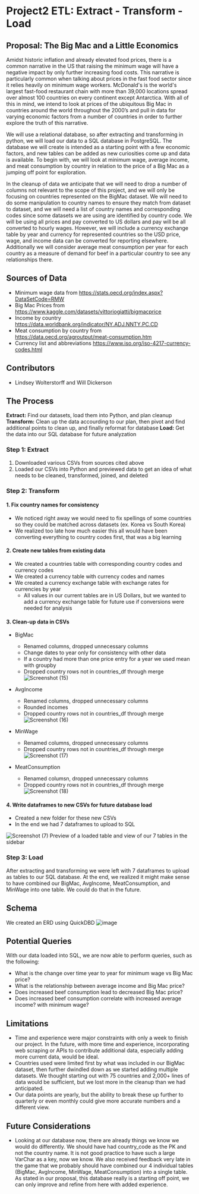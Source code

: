 # Project2 ETL: Extract - Transform - Load

## Proposal: The Big Mac and a Little Economics

Amidst historic inflation and already elevated food prices, there is a common narrative in the US  that raising the minimum wage will have a negative impact by only further increasing food costs. This narrative is particularly common when talking about prices in the fast food sector since it relies heavily on minimum wage workers. McDonald's is the world's largest fast-food restaurant chain with more than 39,000 locations spread over almost 100 countries on every continent except Antarctica. With all of this in mind, we intend to look at prices of the ubiquitous Big Mac in countries around the world throughout the 2000’s and pull in data for varying economic factors from a number of countries in order to further explore the truth of this narrative. 

We will use a relational database, so after extracting and transforming in python, we will load our data to a SQL database in PostgreSQL. The database we will create is intended as a starting point with a few economic factors, and new tables can be added as new curiosities come up and data is available. To begin with, we will look at minimum wage, average income, and meat consumption by country in relation to the price of a Big Mac as a jumping off point for exploration.

In the cleanup of data we anticipate that we will need to drop a number of columns not relevant to the scope of this project, and we will only be focusing on countries represented on the BigMac dataset. We will need to do some manipulation to country names to ensure they match from dataset to dataset, and we will need a list of country names and corresponding codes since some datasets we are using are identified by country code. We will be using all prices and pay converted to US dollars and pay will be all converted to hourly wages. However, we will include a currency exchange table by year and currency for represented countries so the USD price, wage, and income data can be converted for reporting elsewhere. Additionally we will consider average meat consumption per year for each country as a measure of demand for beef in a particular country to see any relationships there. 

## Sources of Data
* Minimum wage data from https://stats.oecd.org/index.aspx?DataSetCode=RMW
* Big Mac Prices from https://www.kaggle.com/datasets/vittoriogiatti/bigmacprice
* Income by country https://data.worldbank.org/indicator/NY.ADJ.NNTY.PC.CD
* Meat consumption by country from https://data.oecd.org/agroutput/meat-consumption.htm
* Currency list and abbreviations https://www.iso.org/iso-4217-currency-codes.html

## Contributors
* Lindsey Wolterstorff and Will Dickerson

## The Process
**Extract:** Find our datasets, load them into Python, and plan cleanup
**Transform:** Clean up the data accourding to our plan, then pivot and find additional points to clean up, and finally reformat for database
**Load:** Get the data into our SQL database for future analyzation

### Step 1: Extract
1. Downloaded various CSVs from sources cited above
2. Loaded our CSVs into Python and previewed data to get an idea of what needs to be cleaned, transformed, joined, and deleted

### Step 2: Transform
#### 1. Fix country names for consistency
* We noticed right away we would need to fix spellings of some countries so they could be matched across datasets (ex. Korea vs South Korea)
* We realized too late how much easier this all would have been converting everything to country codes first, that was a big learning 

#### 2. Create new tables from existing data
* We created a countries table with corresponding country codes and currency codes
* We created a currency table with currency codes and names
* We created a currency exchange table with exchange rates for currencies by year
    * All values in our current tables are in US Dollars, but we wanted to add a currency exchange table for future use if conversions were needed for analysis  

#### 3. Clean-up data in CSVs
* BigMac
    *  Renamed columns, dropped unnecessary columns
    *  Change dates to year only for consistency with other data
    *  If a country had more than one price entry for a year we used mean with groupby
    *  Dropped country rows not in countries_df through merge
![Screenshot (15)](https://user-images.githubusercontent.com/113874979/209047617-d1084855-b335-4bf8-ad38-266cd29a3439.png) 
  
* AvgIncome
    * Renamed columns, dropped unnecessary columns
    * Rounded incomes
    * Dropped country rows not in countries_df through merge
![Screenshot (16)](https://user-images.githubusercontent.com/113874979/209047721-adddcc06-9f52-4ccd-8287-802f295b2296.png)

 
* MinWage
    * Renamed columns, dropped unnecessary columns
    * Dropped country rows not in countries_df through merge
![Screenshot (17)](https://user-images.githubusercontent.com/113874979/209047811-15f89149-7de8-41bd-af82-f91e2674d6cb.png)


* MeatConsumption
    * Renamed columsn, dropped unnecessary columns
    * Dropped country rows not in countries_df through merge
![Screenshot (18)](https://user-images.githubusercontent.com/113874979/209047903-7236d67a-f355-489d-ac20-434fded05d73.png)
 

#### 4. Write dataframes to new CSVs for future database load
* Created a new folder for these new CSVs
* In the end we had 7 dataframes to upload to SQL

![Screenshot (7)](https://user-images.githubusercontent.com/113874979/209047088-68487482-52f5-42e7-bed5-becb1cb0ebe7.png)
Preview of a loaded table and view of our 7 tables in the sidebar


### Step 3: Load
After extracting and transforming we were left with 7 dataframes to upload as tables to our SQL database. At the end, we realized it might make sense to have combined our BigMac, AvgIncome, MeatConsumption, and MinWage into one table. We could do that in the future.

## Schema
We created an ERD using QuickDBD
![image](https://user-images.githubusercontent.com/113874979/209034957-f88419bd-7fa9-46c2-b9d5-26465668389b.png)

## Potential Queries
With our data loaded into SQL, we are now able to perform queries, such as the following:
* What is the change over time year to year for minimum wage vs Big Mac price?
* What is the relationship between average income and Big Mac price?
* Does increased beef consumption lead to decreased Big Mac price?
* Does increased beef consumption correlate with increased average income? with minimum wage?

## Limitations
* Time and experience were major constraints with only a week to finish our project. In the future, with more time and experience, incorporating web scraping or APIs to contribute additional data, especially adding more current data, would be ideal. 
* Countries used were limited first by what was included in our BigMac dataset, then further dwindled down as we started adding multiple datasets. We thought starting out with 75 countries and 2,000+ lines of data would be sufficient, but we lost more in the cleanup than we had anticipated.
* Our data points are yearly, but the ability to break these up further to quarterly or even monthly could give more accurate numbers and a different view.

## Future Considerations
* Looking at our database now, there are already things we know we would do differently. We should have had country_code as the PK and not the country name. It is not good practice to have such a large VarChar as a key, now we know. We also received feedback very late in the game that we probably should have combined our 4 individual tables (BigMac, AvgIncome, MinWage, MeatConsumption) into a single table. As stated in our proposal, this database really is a starting off point, we can only improve and refine from here with added experience. 


